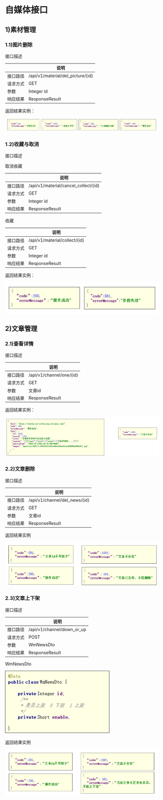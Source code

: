 # 自媒体接口

## 1)素材管理

### 1.1)图片删除

接口描述

|          | **说明**                          |
| -------- | --------------------------------- |
| 接口路径 | /api/v1/material/del_picture/{id} |
| 请求方式 | GET                               |
| 参数     | Integer  id                       |
| 响应结果 | ResponseResult                    |

返回结果实例：

![image-20210719002352845](自媒体接口-作业.assets\image-20210719002352845.png)

### 1.2)收藏与取消

接口描述

取消收藏

|          | **说明**                             |
| -------- | ------------------------------------ |
| 接口路径 | /api/v1/material/cancel_collect/{id} |
| 请求方式 | GET                                  |
| 参数     | Integer  id                          |
| 响应结果 | ResponseResult                       |

收藏

|          | **说明**                      |
| -------- | ----------------------------- |
| 接口路径 | /api/v1/material/collect/{id} |
| 请求方式 | GET                           |
| 参数     | Integer  id                   |
| 响应结果 | ResponseResult                |

返回结果实例：

![image-20210719002621046](自媒体接口-作业.assets\image-20210719002621046.png)

## 2)文章管理

### 2.1)查看详情

接口描述

|          | **说明**                 |
| -------- | ------------------------ |
| 接口路径 | /api/v1/channel/one/{id} |
| 请求方式 | GET                      |
| 参数     | 文章id                   |
| 响应结果 | ResponseResult           |

返回结果实例：

![image-20210719002805621](自媒体接口-作业.assets\image-20210719002805621.png)

### 2.2)文章删除

接口描述

|          | **说明**                      |
| -------- | ----------------------------- |
| 接口路径 | /api/v1/channel/del_news/{id} |
| 请求方式 | GET                           |
| 参数     | 文章id                        |
| 响应结果 | ResponseResult                |

返回结果实例

![image-20210719002907886](自媒体接口-作业.assets\image-20210719002907886.png)

### 2.3)文章上下架

接口描述

|          | **说明**                   |
| -------- | -------------------------- |
| 接口路径 | /api/v1/channel/down_or_up |
| 请求方式 | POST                       |
| 参数     | WmNewsDto                  |
| 响应结果 | ResponseResult             |

WmNewsDto

![image-20210719003029361](自媒体接口-作业.assets\image-20210719003029361.png)

返回结果实例

![image-20210719003114332](自媒体接口-作业.assets\image-20210719003114332.png)